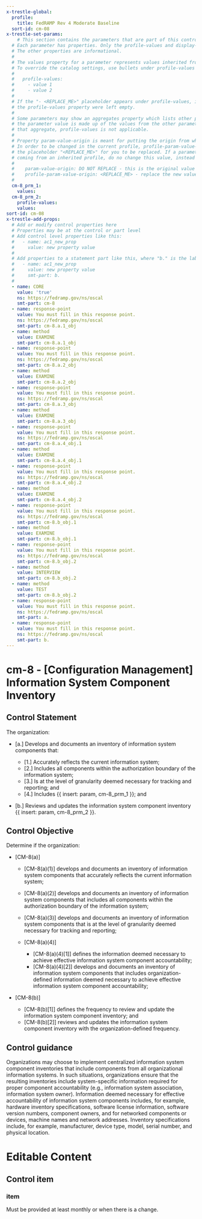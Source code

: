 ```yaml
---
x-trestle-global:
  profile:
    title: FedRAMP Rev 4 Moderate Baseline
  sort-id: cm-08
x-trestle-set-params:
    # This section contains the parameters that are part of this control.
  # Each parameter has properties. Only the profile-values and display-name properties are editable.
  # The other properties are informational.
  #
  # The values property for a parameter represents values inherited from the OSCAL catalog.
  # To override the catalog settings, use bullets under profile-values as shown below:
  #
  #   profile-values:
  #     - value 1
  #     - value 2
  #
  # If the "- <REPLACE_ME>" placeholder appears under profile-values, it is the same as if
  # the profile-values property were left empty.
  #
  # Some parameters may show an aggregates property which lists other parameters. This means
  # the parameter value is made up of the values from the other parameters. For parameters
  # that aggregate, profile-values is not applicable.
  #
  # Property param-value-origin is meant for putting the origin from where that parameter comes from.
  # In order to be changed in the current profile, profile-param-value-origin property will be displayed with
  # the placeholder "<REPLACE_ME>" for you to be replaced. If a parameter already has a param-value-origin
  # coming from an inherited profile, do no change this value, instead use profile-param-value-origin as follows:
  #
  #    param-value-origin: DO NOT REPLACE - this is the original value
  #    profile-param-value-origin: <REPLACE_ME> - replace the new value required HERE
  #
  cm-8_prm_1:
    values:
  cm-8_prm_2:
    profile-values:
    values:
sort-id: cm-08
x-trestle-add-props:
  # Add or modify control properties here
  # Properties may be at the control or part level
  # Add control level properties like this:
  #   - name: ac1_new_prop
  #     value: new property value
  #
  # Add properties to a statement part like this, where "b." is the label of the target statement part
  #   - name: ac1_new_prop
  #     value: new property value
  #     smt-part: b.
  #
  - name: CORE
    value: 'true'
    ns: https://fedramp.gov/ns/oscal
    smt-part: cm-8
  - name: response-point
    value: You must fill in this response point.
    ns: https://fedramp.gov/ns/oscal
    smt-part: cm-8.a.1_obj
  - name: method
    value: EXAMINE
    smt-part: cm-8.a.1_obj
  - name: response-point
    value: You must fill in this response point.
    ns: https://fedramp.gov/ns/oscal
    smt-part: cm-8.a.2_obj
  - name: method
    value: EXAMINE
    smt-part: cm-8.a.2_obj
  - name: response-point
    value: You must fill in this response point.
    ns: https://fedramp.gov/ns/oscal
    smt-part: cm-8.a.3_obj
  - name: method
    value: EXAMINE
    smt-part: cm-8.a.3_obj
  - name: response-point
    value: You must fill in this response point.
    ns: https://fedramp.gov/ns/oscal
    smt-part: cm-8.a.4_obj.1
  - name: method
    value: EXAMINE
    smt-part: cm-8.a.4_obj.1
  - name: response-point
    value: You must fill in this response point.
    ns: https://fedramp.gov/ns/oscal
    smt-part: cm-8.a.4_obj.2
  - name: method
    value: EXAMINE
    smt-part: cm-8.a.4_obj.2
  - name: response-point
    value: You must fill in this response point.
    ns: https://fedramp.gov/ns/oscal
    smt-part: cm-8.b_obj.1
  - name: method
    value: EXAMINE
    smt-part: cm-8.b_obj.1
  - name: response-point
    value: You must fill in this response point.
    ns: https://fedramp.gov/ns/oscal
    smt-part: cm-8.b_obj.2
  - name: method
    value: INTERVIEW
    smt-part: cm-8.b_obj.2
  - name: method
    value: TEST
    smt-part: cm-8.b_obj.2
  - name: response-point
    value: You must fill in this response point.
    ns: https://fedramp.gov/ns/oscal
    smt-part: a.
  - name: response-point
    value: You must fill in this response point.
    ns: https://fedramp.gov/ns/oscal
    smt-part: b.
---
```


# cm-8 - \[Configuration Management\] Information System Component Inventory

## Control Statement

The organization:

- \[a.\] Develops and documents an inventory of information system components that:

  - \[1.\] Accurately reflects the current information system;
  - \[2.\] Includes all components within the authorization boundary of the information system;
  - \[3.\] Is at the level of granularity deemed necessary for tracking and reporting; and
  - \[4.\] Includes {{ insert: param, cm-8_prm_1 }}; and

- \[b.\] Reviews and updates the information system component inventory {{ insert: param, cm-8_prm_2 }}.

## Control Objective

Determine if the organization:

- \[CM-8(a)\]

  - \[CM-8(a)(1)\] develops and documents an inventory of information system components that accurately reflects the current information system;
  - \[CM-8(a)(2)\] develops and documents an inventory of information system components that includes all components within the authorization boundary of the information system;
  - \[CM-8(a)(3)\] develops and documents an inventory of information system components that is at the level of granularity deemed necessary for tracking and reporting;
  - \[CM-8(a)(4)\]

    - \[CM-8(a)(4)[1]\] defines the information deemed necessary to achieve effective information system component accountability;
    - \[CM-8(a)(4)[2]\] develops and documents an inventory of information system components that includes organization-defined information deemed necessary to achieve effective information system component accountability;

- \[CM-8(b)\]

  - \[CM-8(b)[1]\] defines the frequency to review and update the information system component inventory; and
  - \[CM-8(b)[2]\] reviews and updates the information system component inventory with the organization-defined frequency.

## Control guidance

Organizations may choose to implement centralized information system component inventories that include components from all organizational information systems. In such situations, organizations ensure that the resulting inventories include system-specific information required for proper component accountability (e.g., information system association, information system owner). Information deemed necessary for effective accountability of information system components includes, for example, hardware inventory specifications, software license information, software version numbers, component owners, and for networked components or devices, machine names and network addresses. Inventory specifications include, for example, manufacturer, device type, model, serial number, and physical location.

# Editable Content

<!-- Make additions and edits below -->
<!-- The above represents the contents of the control as received by the profile, prior to additions. -->
<!-- If the profile makes additions to the control, they will appear below. -->
<!-- The above markdown may not be edited but you may edit the content below, and/or introduce new additions to be made by the profile. -->
<!-- If there is a yaml header at the top, parameter values may be edited. Use --set-parameters to incorporate the changes during assembly. -->
<!-- The content here will then replace what is in the profile for this control, after running profile-assemble. -->
<!-- The added parts in the profile for this control are below.  You may edit them and/or add new ones. -->
<!-- Each addition must have a heading either of the form ## Control my_addition_name -->
<!-- or ## Part a. (where the a. refers to one of the control statement labels.) -->
<!-- "## Control" parts are new parts added after the statement part. -->
<!-- "## Part" parts are new parts added into the top-level statement part with that label. -->
<!-- Subparts may be added with nested hash levels of the form ### My Subpart Name -->
<!-- underneath the parent ## Control or ## Part being added -->
<!-- See https://oscal-compass.github.io/compliance-trestle/tutorials/ssp_profile_catalog_authoring/ssp_profile_catalog_authoring for guidance. -->

## Control item

### item

Must be provided at least monthly or when there is a change.
